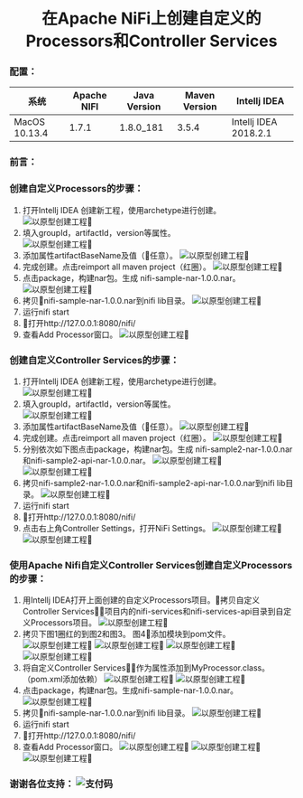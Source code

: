 # <center>在Apache NiFi上创建自定义的Processors和Controller Services </center >      
### 配置：

| 系统 | Apache NIFI | Java Version | Maven Version | Intellj IDEA |
| ------ | ------ | ------ | ------ | ------ |
| MacOS 10.13.4 | 1.7.1 | 1.8.0_181 | 3.5.4 | Intellj IDEA 2018.2.1 | 

### 前言：


### 创建自定义Processors的步骤：  

1. 打开Intellj IDEA 创建新工程，使用archetype进行创建。  
![以原型创建工程](/img/2018/09/07/创建自定义处理器1.jpg)
2. 填入groupId，artifactId，version等属性。     
![以原型创建工程](../img/创建自定义处理器2.jpg)
3. 添加属性artifactBaseName及值（任意）。
![以原型创建工程](../img/创建自定义处理器3.jpg)
4. 完成创建。点击reimport all maven project（红圈）。
![以原型创建工程](../img/创建自定义处理器4.jpg)
5. 点击package，构建nar包。生成 nifi-sample-nar-1.0.0.nar。
![以原型创建工程](../img/创建自定义处理器5.jpg)
6. 拷贝nifi-sample-nar-1.0.0.nar到nifi lib目录。
![以原型创建工程](../img/创建自定义处理器6.jpg)
7. 运行nifi start
8. 打开http://127.0.0.1:8080/nifi/
9. 查看Add Processor窗口。
![以原型创建工程](../img/创建自定义处理器7.jpg)

### 创建自定义Controller Services的步骤：
1. 打开Intellj IDEA 创建新工程，使用archetype进行创建。  
![以原型创建工程](../img/创建自定义服务1.jpg)
2. 填入groupId，artifactId，version等属性。     
![以原型创建工程](../img/创建自定义服务2.jpg)  
3. 添加属性artifactBaseName及值（任意）。
![以原型创建工程](../img/创建自定义服务3.jpg)
4. 完成创建。点击reimport all maven project（红圈）。
![以原型创建工程](../img/创建自定义服务4.jpg)
5. 分别依次如下图点击package，构建nar包。生成 nifi-sample2-nar-1.0.0.nar和nifi-sample2-api-nar-1.0.0.nar。
![以原型创建工程](../img/创建自定义服务5-1.jpg)
![以原型创建工程](../img/创建自定义服务5-2.jpg)
6. 拷贝nifi-sample2-nar-1.0.0.nar和nifi-sample2-api-nar-1.0.0.nar到nifi lib目录。
![以原型创建工程](../img/创建自定义服务6.jpg)
7. 运行nifi start
8. 打开http://127.0.0.1:8080/nifi/
9. 点击右上角Controller Settings，打开NiFi Settings。
![以原型创建工程](../img/创建自定义服务7-1.jpg)
![以原型创建工程](../img/创建自定义服务7-2.jpg)


### 使用Apache Nifi自定义Controller Services创建自定义Processors的步骤：
1. 用Intellj IDEA打开上面创建的自定义Processors项目。拷贝自定义Controller Services项目内的nifi-services和nifi-services-api目录到自定义Processors项目。
![以原型创建工程](../img/创建自定义处理器服务1.jpg)
2. 拷贝下图1圈红的到图2和图3。 图4添加模块到pom文件。
![以原型创建工程](../img/创建自定义处理器服务2-1.jpg)
![以原型创建工程](../img/创建自定义处理器服务2-2.jpg)
![以原型创建工程](../img/创建自定义处理器服务2-3.jpg)
![以原型创建工程](../img/创建自定义处理器服务2-4.jpg)
3. 将自定义Controller Services作为属性添加到MyProcessor.class。（pom.xml添加依赖）
![以原型创建工程](../img/创建自定义处理器服务3-1.jpg)
![以原型创建工程](../img/创建自定义处理器服务3-2.jpg)
4. 点击package，构建nar包。生成nifi-sample-nar-1.0.0.nar。
![以原型创建工程](../img/创建自定义处理器服务4.jpg)
5. 拷贝nifi-sample-nar-1.0.0.nar到nifi lib目录。
![以原型创建工程](../img/创建自定义处理器服务5.jpg)
6. 运行nifi start
7. 打开http://127.0.0.1:8080/nifi/
8. 查看Add Processor窗口。
![以原型创建工程](../img/创建自定义处理器服务6-1.jpg)
![以原型创建工程](../img/创建自定义处理器服务6-2.jpg)
![以原型创建工程](../img/创建自定义处理器服务6-3.jpg)



###  谢谢各位支持： ![支付码](../img/orc_me.jpeg)

